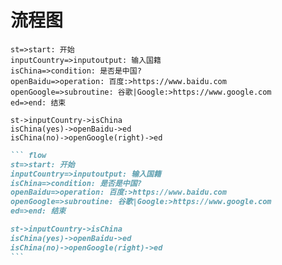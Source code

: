 # 流程图

``` flow
st=>start: 开始
inputCountry=>inputoutput: 输入国籍
isChina=>condition: 是否是中国?
openBaidu=>operation: 百度:>https://www.baidu.com
openGoogle=>subroutine: 谷歌|Google:>https://www.google.com
ed=>end: 结束

st->inputCountry->isChina
isChina(yes)->openBaidu->ed
isChina(no)->openGoogle(right)->ed
```

```` markdown
``` flow
st=>start: 开始
inputCountry=>inputoutput: 输入国籍
isChina=>condition: 是否是中国?
openBaidu=>operation: 百度:>https://www.baidu.com
openGoogle=>subroutine: 谷歌|Google:>https://www.google.com
ed=>end: 结束

st->inputCountry->isChina
isChina(yes)->openBaidu->ed
isChina(no)->openGoogle(right)->ed
```
````
